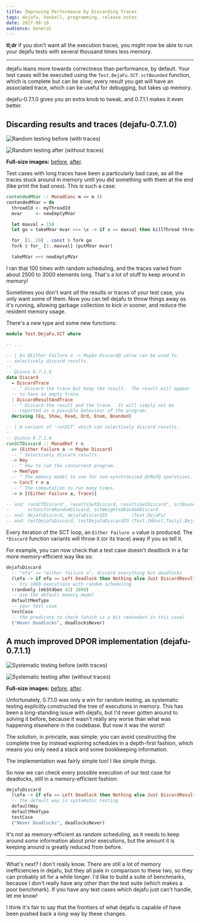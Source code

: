 ```yaml
---
title: Improving Performance by Discarding Traces
tags: dejafu, haskell, programming, release notes
date: 2017-08-16
audience: General
---
```


**tl;dr** if you don't want all the execution traces, you might now be
able to run your dejafu tests with several thousand times less memory.

---

dejafu leans more towards correctness than performance, by
default. Your test cases will be executed using the
`Test.DejaFu.SCT.sctBounded` function, which is complete but can be
slow; every result you get will have an associated trace, which can be
useful for debugging, but takes up memory.

dejafu-0.7.1.0 gives you an extra knob to tweak, and 0.7.1.1 makes it
even better.

## Discarding results and traces (dejafu-0.7.1.0)

![Random testing before (with traces)](throwing-away-traces/randomly-before.png)

![Random testing after (without traces)](throwing-away-traces/randomly-after.png)

**Full-size images:**
[before](throwing-away-traces/randomly-before-full.pdf),
[after](throwing-away-traces/randomly-after-full.pdf).

Test cases with long traces have been a particularly bad case, as all
the traces stuck around in memory until you did something with them at
the end (like print the bad ones).  This is such a case:

```haskell
contendedMVar :: MonadConc m => m ()
contendedMVar = do
  threadId <- myThreadId
  mvar     <- newEmptyMVar

  let maxval = 150
  let go = takeMVar mvar >>= \x -> if x == maxval then killThread threadId else go

  for_ [1..20] . const $ fork go
  fork $ for_ [1..maxval] (putMVar mvar)

  takeMVar =<< newEmptyMVar
```

I ran that 100 times with random scheduling, and the traces varied
from about 2500 to 3000 elements long.  That's a lot of stuff to keep
around in memory!

Sometimes you don't want *all* the results or traces of your test
case, you only want some of them.  Now you can tell dejafu to throw
things away as it's running, allowing garbage collection to kick in
sooner, and reduce the resident memory usage.

There's a new type and some new functions:

```haskell
module Test.DejaFu.SCT where

-- ...

-- | An @Either Failure a -> Maybe Discard@ value can be used to
-- selectively discard results.
--
-- @since 0.7.1.0
data Discard
  = DiscardTrace
  -- ^ Discard the trace but keep the result.  The result will appear
  -- to have an empty trace.
  | DiscardResultAndTrace
  -- ^ Discard the result and the trace.  It will simply not be
  -- reported as a possible behaviour of the program.
  deriving (Eq, Show, Read, Ord, Enum, Bounded)

-- | A variant of 'runSCT' which can selectively discard results.
--
-- @since 0.7.1.0
runSCTDiscard :: MonadRef r n
  => (Either Failure a -> Maybe Discard)
  -- ^ Selectively discard results.
  -> Way
  -- ^ How to run the concurrent program.
  -> MemType
  -- ^ The memory model to use for non-synchronised @CRef@ operations.
  -> ConcT r n a
  -- ^ The computation to run many times.
  -> n [(Either Failure a, Trace)]

-- and: runSCTDiscard', resultsSetDiscard, resultsSetDiscard', sctBoundDiscard,
--      sctUniformRandomDiscard, sctWeightedRandomDiscard
-- and: dejafuDiscard, dejafuDiscardIO         (Test.DejaFu)
-- and: testDejafuDiscard, testDejafuDiscardIO (Test.{HUnit,Tasty}.DejaFu)
```

Every iteration of the SCT loop, an `Either Failure a` value is
produced.  The `*Discard` function variants will throw it (or its
trace) away if you so tell it.

For example, you can now check that a test case doesn't deadlock in a
far more memory-efficient way like so:

```haskell
dejafuDiscard
  -- "efa" == "either failure a", discard everything but deadlocks
  (\efa -> if efa == Left Deadlock then Nothing else Just DiscardResultAndTrace)
  -- try 1000 executions with random scheduling
  (randomly (mkStdGen 42) 1000)
  -- use the default memory model
  defaultMemType
  -- your test case
  testCase
  -- the predicate to check (which is a bit redundant in this case)
  ("Never Deadlocks", deadlocksNever)
```

## A much improved DPOR implementation (dejafu-0.7.1.1)

![Systematic testing before (with traces)](throwing-away-traces/systematically-before.png)

![Systematic testing after (without traces)](throwing-away-traces/systematically-after.png)

**Full-size images:**
[before](throwing-away-traces/systematically-before-full.pdf),
[after](throwing-away-traces/systematically-after-full.pdf).

Unfortunately, 0.7.1.0 was only a win for random testing, as
systematic testing explicitly constructed the tree of executions in
memory.  This has been a long-standing issue with dejafu, but I'd
never gotten around to solving it before, because it wasn't really any
worse than what was happening elsewhere in the codebase.  But now it
was the worst!

The solution, in principle, was simple: you can avoid constructing the
complete tree by instead exploring schedules in a depth-first fashion,
which means you only need a stack and some bookkeeping information.

The implementation was fairly simple too!  I like simple things.

So now we can check every possible execution of our test case for
deadlocks, still in a memory-efficient fashion:

```haskell
dejafuDiscard
  (\efa -> if efa == Left Deadlock then Nothing else Just DiscardResultAndTrace)
  -- the default way is systematic testing
  defaultWay
  defaultMemType
  testCase
  ("Never Deadlocks", deadlocksNever)
```

It's not as memory-efficient as random scheduling, as it needs to keep
around *some* information about prior executions, but the amount it is
keeping around is greatly reduced from before.

---

What's next?  I don't really know.  There are still a lot of memory
inefficiencies in dejafu, but they all pale in comparison to these
two, so they can probably sit for a while longer.  I'd like to build a
suite of benchmarks, because I don't really have any other than the
test suite (which makes a poor benchmark).  If you have any test cases
which dejafu just can't handle, let me know!

I think it's fair to say that the frontiers of what dejafu is capable
of have been pushed back a *long* way by these changes.
